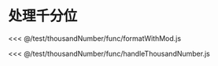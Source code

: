 # 处理千分位

<<< @/test/thousandNumber/func/formatWithMod.js

<<< @/test/thousandNumber/func/handleThousandNumber.js

